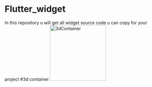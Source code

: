 # Flutter_widget
In this repository u will get all widget source code u can copy for your project 
#3d container
<img width="181" alt="3dContainer" src="https://github.com/Roshan-pcy/Flutter_widget/assets/170493047/9fe94f23-2021-403a-917a-2f718184ec3d">
